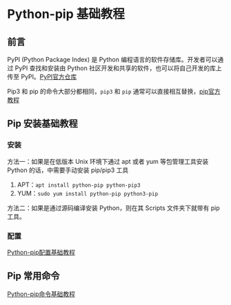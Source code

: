# Python-pip 基础教程

## 前言

PyPI (Python Package Index) 是 Python 编程语言的软件存储库。开发者可以通过 PyPI 查找和安装由 Python 社区开发和共享的软件，也可以将自己开发的库上传至 PyPI。[PyPI官方仓库](https://pypi.org/)

Pip3 和 pip 的命令大部分都相同，`pip3` 和 `pip` 通常可以直接相互替换，[pip官方教程](https://pip.pypa.io/en/stable/user_guide/#user-guide)

## Pip 安装基础教程

### 安装

方法一：如果是在低版本 Unix 环境下通过 apt 或者 yum 等包管理工具安装 Python 的话，中需要手动安装 pip/pip3 工具
1. APT：`apt install python-pip python-pip3`
2. YUM：`sudo yum install python-pip python3-pip`

方法二：如果是通过源码编译安装 Python，则在其 Scripts 文件夹下就带有 pip 工具。

### 配置

[Python-pip配置基础教程](work/programming/Python/CLI/Python-pip配置基础教程.md)

## Pip 常用命令

[Python-pip命令基础教程](work/programming/Python/CLI/Python-pip命令基础教程.md)